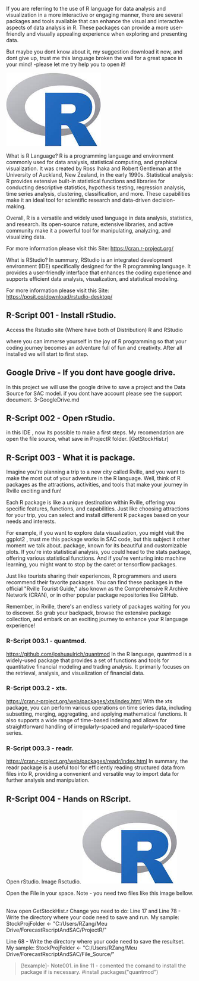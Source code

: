 If you are referring to the use of R language for data analysis and visualization in a more interactive or engaging manner, there are several packages and tools available that can enhance the visual and interactive aspects of data analysis in R. These packages can provide a more user-friendly and visually appealing experience when exploring and presenting data.

But maybe you dont know about it, my suggestion download it now, and dont give up, trust me this language broken the wall for a great space in your mind!
-please let me try help you to open it!

![R-Logo](Images/R_ScriptLogo.jfif)

What is R Language?
R is a programming language and environment commonly used for data analysis, statistical computing, and graphical visualization. It was created by Ross Ihaka and Robert Gentleman at the University of Auckland, New Zealand, in the early 1990s.
Statistical analysis: R provides extensive built-in statistical functions and libraries for conducting descriptive statistics, hypothesis testing, regression analysis, time series analysis, clustering, classification, and more. These capabilities make it an ideal tool for scientific research and data-driven decision-making.

Overall, R is a versatile and widely used language in data analysis, statistics, and research. Its open-source nature, extensive libraries, and active community make it a powerful tool for manipulating, analyzing, and visualizing data.

For more information please visit this Site:
https://cran.r-project.org/

What is RStudio?
In summary, RStudio is an integrated development environment (IDE) specifically designed for the R programming language. It provides a user-friendly interface that enhances the coding experience and supports efficient data analysis, visualization, and statistical modeling.

For more information please visit this Site:
https://posit.co/download/rstudio-desktop/

## R-Script 001 - Install rStudio.
Access the Rstudio site (Where have both of Distribution) R and RStudio

<imagem oo1>
where you can immerse yourself in the joy of R programming so that your coding journey becomes an adventure full of fun and creativity.
After all installed we will start to first step.

## Google Drive - If you dont have google drive.
In this project we will use the google driive to save a project and the Data Source for SAC model.
if you dont have account please see the support document. 3-GoogleDrive.md

## R-Script 002 - Open rStudio.
in this IDE , now its possible to make a first steps.
My recomendation are open the file source, what save in ProjectR folder. [GetStockHist.r]

## R-Script 003 - What it is package.
Imagine you're planning a trip to a new city called Rville, and you want to make the most out of your adventure in the R language. Well, think of R packages as the attractions, activities, and tools that make your journey in Rville exciting and fun!

Each R package is like a unique destination within Rville, offering you specific features, functions, and capabilities. Just like choosing attractions for your trip, you can select and install different R packages based on your needs and interests.

For example, if you want to explore data visualization, you might visit the ggplot2 , trust me this package works in SAC code, but this subject it other moment we talk about.
package, known for its beautiful and customizable plots. If you're into statistical analysis, you could head to the stats package, offering various statistical functions. And if you're venturing into machine learning, you might want to stop by the caret or tensorflow packages.

Just like tourists sharing their experiences, R programmers and users recommend their favorite packages. You can find these packages in the official "Rville Tourist Guide," also known as the Comprehensive R Archive Network (CRAN), or in other popular package repositories like GitHub.

Remember, in Rville, there's an endless variety of packages waiting for you to discover. So grab your backpack, browse the extensive package collection, and embark on an exciting journey to enhance your R language experience!

### R-Script 003.1 - quantmod.
https://github.com/joshuaulrich/quantmod
In the R language, quantmod is a widely-used package that provides a set of functions and tools for quantitative financial modeling and trading analysis. It primarily focuses on the retrieval, analysis, and visualization of financial data.
### R-Script 003.2 - xts.
https://cran.r-project.org/web/packages/xts/index.html
With the xts package, you can perform various operations on time series data, including subsetting, merging, aggregating, and applying mathematical functions. It also supports a wide range of time-based indexing and allows for straightforward handling of irregularly-spaced and regularly-spaced time series.

### R-Script 003.3 - readr.
https://cran.r-project.org/web/packages/readr/index.html
In summary, the readr package is a useful tool for efficiently reading structured data from files into R, providing a convenient and versatile way to import data for further analysis and manipulation.

## R-Script 004 - Hands on RScript.
Open rStudio. Image Rsctudio.
![R-Logo](Images/R_ScriptLogo.jfif)


Open the File in your space. 
Note - you need two files like this image bellow.
<image R_Script003>

Now open GetStockHist.r
Change you need to do:
Line 17 and Line 78 - Write the directory where your code need to save and run.
  My sample: 
    StockProjFolder <- "C:/Users/RZang/Meu Drive/ForecastRscriptAndSAC/ProjectR/"

Line 68 - Write the directory where your code need to save the resultset.
  My sample: 
    StockProjFolder <- "C:/Users/RZang/Meu Drive/ForecastRscriptAndSAC/File_Source/"

>[!example]- Note001.
>in line 11 - comented the comand to install the package if is necessary.
>#install.packages("quantmod")



